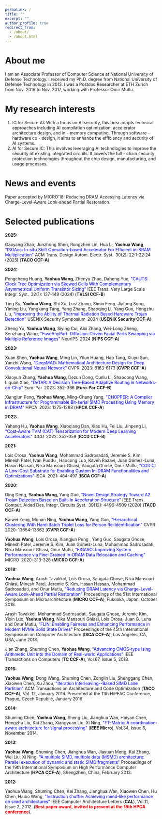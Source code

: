 ```yaml
---
permalink: /
title: ""
excerpt: ""
author_profile: true
redirect_from: 
  - /about/
  - /about.html
---
```


    
About me
==========

I am an Associate Professor of Computer Science at National University of Defense Technology. I received my Ph.D. degree from National University of Defense Technology in 2013. I was a Postdoc Researcher at ETH Zurich from Nov. 2016 to Nov. 2017, working with Professor Onur Mutlu.


My research interests
=======

1. IC for Secure AI: With a focus on AI security, this area adopts technical approaches including AI compilation optimization, accelerator architecture design, and in - memory computing. Through software - hardware co - design, it aims to enhance the efficiency and security of AI systems.
2. AI for Secure IC: This involves leveraging AI technologies to improve the security of existing integrated circuits. It covers the full - chain security protection technologies throughout the chip design, manufacturing, and usage processes.

News and events
=========

Paper accepted by MICRO'18: Reducing DRAM Accessing Latency via Charge-Level-Aware Look-ahead Partial Restoration.

Selected publications
==========

**2025:**

Gaoyang Zhao, Junzhong Shen, Rongzhen Lin, Hua Li, **Yaohua Wang**, <font color="blue">"ISOAcc: In-situ Shift Operation-based Accelerator For Efficient in-SRAM Multiplication"</font> ACM Trans. Design Autom. Electr. Syst. 30(2): 22:1-22:24 (2025) (**TACO CCF-A**)

**2024:**

Pengcheng Huang, **Yaohua Wang**, Zhenyu Zhao, Daheng Yue, <font color="blue">"CAUTS: Clock Tree Optimization via Skewed Cells With Complementary Asymmetrical Uniform Transistor Sizing"</font> IEEE Trans. Very Large Scale Integr. Syst. 32(1): 137-149 (2024) (**TVLSI CCF-B**)

Ting Su, **Yaohua Wang**, Shi Xu, Lusi Zhang, Simin Feng, Jialong Song, Yiming Liu, Yongkang Tang, Yang Zhang, Shaoqing Li, Yang Guo, Hengzhu Liu, <font color="blue">"Improving the Ability of Thermal Radiation Based Hardware Trojan Detection"</font> USENIX Security Symposium 2024 (**USENIX Security CCF-A**)

Zheng Yu, **Yaohua Wang**, Siying Cui, Aixi Zhang, Wei-Long Zheng, Senzhang Wang, <font color="blue">"FuseAnyPart: Diffusion-Driven Facial Parts Swapping via Multiple Reference Images"</font> NeurIPS 2024 (**NIPS CCF-A**)

**2023:**

Xuan Shen, **Yaohua Wang**, Ming Lin, Yilun Huang, Hao Tang, Xiuyu Sun, Yanzhi Wang, <font color="blue">"DeepMAD: Mathematical Architecture Design for Deep Convolutional Neural Network"</font> CVPR 2023: 6163-6173 (**CVPR CCF-A**)

Xiaoyun Zhang, **Yaohua Wang**, Dezun Dong, Cunlu Li, Shaocong Wang, Liquan Xiao, <font color="blue">"DeTAR: A Decision Tree-Based Adaptive Routing in Networks-on-Chip"</font> Euro-Par 2023: 352-366 (**Euro-Par CCF-B**)

Xiangjun Peng, **Yaohua Wang**, Ming-Chang Yang, <font color="blue">"CHOPPER: A Compiler Infrastructure for Programmable Bit-serial SIMD Processing Using Memory in DRAM"</font> HPCA 2023: 1275-1288 (**HPCA CCF-A**)

**2022:**

Yahang Hu, **Yaohua Wang**, Xiaoqiang Dan, Xiao Hu, Fei Liu, Jinpeng Li, <font color="blue">"Cost-Aware TVM (CAT) Tensorization for Modern Deep Learning Accelerators"</font> ICCD 2022: 352-359 (**ICCD CCF-B**)

**2021:**

Lois Orosa, **Yaohua Wang**, Mohammad Sadrosadati, Jeremie S. Kim, Minesh Patel, Ivan Puddu , Haocong Luo, Kaveh Razavi, Juan Gómez-Luna, Hasan Hassan, Nika Mansouri-Ghiasi, Saugata Ghose, Onur Mutlu, <font color="blue">"CODIC: A Low-Cost Substrate for Enabling Custom In-DRAM Functionalities and Optimizations"</font> ISCA 2021: 484-497 (**ISCA CCF-A**)

**2020:**

Ding Deng, **Yaohua Wang**, Yang Guo, <font color="blue">"Novel Design Strategy Toward A2 Trojan Detection Based on Built-In Acceleration Structure"</font> IEEE Trans. Comput. Aided Des. Integr. Circuits Syst. 39(12): 4496-4509 (2020) (**TACD CCF-A**)

Kaiwei Zeng, Munan Ning, **Yaohua Wang**, Yang Guo, <font color="blue">"Hierarchical Clustering With Hard-Batch Triplet Loss for Person Re-Identification"</font> CVPR 2020: 13654-13662 (**CVPR CCF-A**)

**Yaohua Wang**, Lois Orosa, Xiangjun Peng , Yang Guo, Saugata Ghose, Minesh Patel, Jeremie S. Kim, Juan Gómez-Luna, Mohammad Sadrosadati, Nika Mansouri-Ghiasi, Onur Mutlu, <font color="blue">"FIGARO: Improving System Performance via Fine-Grained In-DRAM Data Relocation and Caching"</font> MICRO 2020: 313-328 (**MICRO CCF-A**)

**2018:**

**Yaohua Wang**, Arash Tavakkol, Lois Orosa, Saugata Ghose, Nika Mansouri Ghiasi, Minesh Patel, Jeremie S. Kim, Hasan Hassan, Mohammad Sadrosadati, and Onur Mutlu, <font color="blue">"Reducing DRAM Latency via Charge-Level-Aware Look-Ahead Partial Restoration"</font> Proceedings of the 51st International Symposium on Microarchitecture (**MICRO CCF-A**), Fukuoka, Japan, October 2018. 

Arash Tavakkol, Mohammad Sadrosadati, Saugata Ghose, Jeremie Kim, Yixin Luo, **Yaohua Wang**, Nika Mansouri Ghiasi, Lois Orosa, Juan G. Luna and Onur Mutlu, <font color="blue">"FLIN: Enabling Fairness and Enhancing Performance in Modern NVMe Solid State Drives"</font> Proceedings of the 45th International Symposium on Computer Architecture (**ISCA CCF-A**), Los Angeles, CA, USA, June 2018. 

Jian Zhang, Shuming Chen, **Yaohua Wang**, <font color="blue">"Advancing CMOS-type Ising Arithmetic Unit into the Domain of Real-world Applications"</font> IEEE Transactions on Computers (**TC CCF-A**), Vol.67, Issue 5, 2018.

**2016:**

**Yaohua Wang**, Dong Wang, Shuming Chen, Zonglin Liu, Shenggang Chen, Xiaowen Chen, Xu Zhou, <font color="blue">"Iteration Interleaving--Based SIMD Lane Partition"</font> ACM Transactions on Architecture and Code Optimization (**TACO CCF-A**), Vol. 12, January 2016. Presented at the 11th HiPEAC Conference, Prague, Czech Republic, January 2016. 

**2014:**

Shuming Chen, **Yaohua Wang**, Sheng Liu, Jianghua Wan, Haiyan Chen, Hengzhu Liu, Kai Zhang, Xiangyuan Liu, Xi Ning, <font color="blue">"FT-Matrix: A coordination-aware architecture for signal processing"</font> (**IEEE Micro**), Vol.34, Issue 6, November 2014.

**2013:**

**Yaohua Wang**, Shuming Chen, Jianghua Wan, Jiayuan Meng, Kai Zhang, Wei Liu, Xi Ning, <font color="blue">"A multiple SIMD, multiple data (MSMD) architecture: Parallel execution of dynamic and static SIMD fragments"</font> Proceedings of the 19th International Symposium on High Performance Computer Architecture (**HPCA CCF-A**), Shengzhen, China, February 2013.

**2012:**

Yaohua Wang, Shuming Chen, Kai Zhang, Jianghua Wan, Xiaowen Chen, Hu Chen, Haibo Wang, <font color="blue">"Instruction shuffle: Achieving mimd-like performance on simd architectures"</font> IEEE Computer Architecture Letters (<b>CAL</b>), Vol.11, Issue 2, 2012. (<font color="red"><b>Best paper award, invited to present at the 19th HPCA conference</b></font>).
